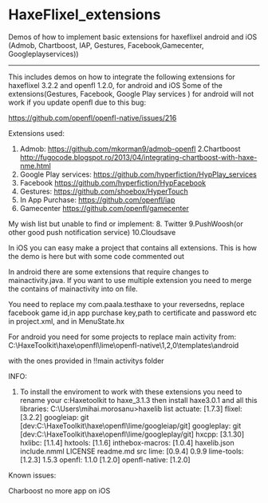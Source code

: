 HaxeFlixel_extensions
=====================

Demos of how to implement basic extensions for haxeflixel android and iOS (Admob, Chartboost, IAP, Gestures, Facebook,Gamecenter, Googleplayservices))

-------------------------------------

 This includes demos on how to integrate the following extensions for haxeflixel 3.2.2 and openfl 1.2.0, for android and iOS
Some of the extensions(Gestures, Facebook, Google Play services ) for android will not work if you update openfl due to this bug:

https://github.com/openfl/openfl-native/issues/216

Extensions used:

1. Admob:                     https://github.com/mkorman9/admob-openfl
2.Chartboost                   http://fugocode.blogspot.ro/2013/04/integrating-chartboost-with-haxe-nme.html
3. Google Play services:       https://github.com/hyperfiction/HypPlay_services
4. Facebook                     https://github.com/hyperfiction/HypFacebook
5. Gestures:                    https://github.com/shoebox/HyperTouch
6. In App Purchase:             https://github.com/openfl/iap
7. Gamecenter                     https://github.com/openfl/gamecenter

My wish list but unable to find or implement:
8. Twitter
9.PushWoosh(or other good push notification service)
10.Cloudsave 


In iOS you can easy make a project that contains all extensions. This is how the demo is here but with some code commented out

In android there are some extensions that require changes to mainactivity.java.
If you want to use multiple extension you need to merge the contains of mainactivity into on file.

You need to replace my com.paala.testhaxe to your reversedns, replace facebook game id,in app purchase key,path to certificate and password etc in project.xml, and in MenuState.hx 


For android you need for some projects to replace main activity from:
C:\HaxeToolkit\haxe\openfl\lime\openfl-native\1,2,0\templates\android

with the ones provided in !!main activitys folder



INFO:

1. To install the enviroment to work with these extensions you need to rename your c:Haxetoolkit to haxe_3.1.3
then install haxe3.0.1 and all this libraries:
C:\Users\mihai.morosanu>haxelib list
actuate: [1.7.3]
flixel: [3.2.2]
googleiap: git [dev:C:\HaxeToolkit\haxe\openfl\lime/googleiap/git]
googleplay: git [dev:C:\HaxeToolkit\haxe\openfl\lime/googleplay/git]
hxcpp: [3.1.30]
hxlibc: [1.1.4]
hxtools: [1.1.6]
inthebox-macros: [1.0.4] haxelib.json include.nmml LICENSE readme.md src
lime: [0.9.4] 0.9.9
lime-tools: [1.2.3] 1.5.3
openfl: 1.1.0 [1.2.0]
openfl-native: [1.2.0]

Known issues:

Charboost no more app on iOS



  
